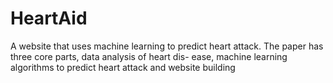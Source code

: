 # HeartAid
A website that uses machine learning to predict heart attack.
The paper has three core parts, data analysis of heart dis- ease, machine learning algorithms to predict heart attack and website building


